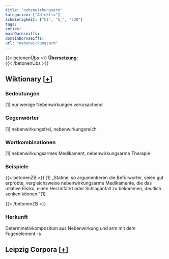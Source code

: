 ```yaml
---
title: "nebenwirkungsarm"
kategorien: ["Adjektiv"]
schwierigkeit: ["k1", "h_", "r20"]
tags:
series:
mainDornseiffs:
domainDornseiffs:
url: "nebenwirkungsarm"
---
```


{{< betonenÜbs >}}
**Übersetzung:**  
{{< /betonenÜbs >}}

## Wiktionary [[+](https://de.wiktionary.org/wiki/nebenwirkungsarm)]

### Bedeutungen
[1] nur wenige Nebenwirkungen verursachend  

### Gegenwörter
[1] nebenwirkungsfrei, nebenwirkungsreich  

### Wortkombinationen
[1] nebenwirkungsarmes Medikament, nebenwirkungsarme Therapie  

### Beispiele
{{< betonenZB >}}
[1] „Statine, so argumentieren die Befürworter, seien gut erprobte, vergleichsweise nebenwirkungsarme Medikamente, die das relative Risiko, einen Herzinfarkt oder Schlaganfall zu bekommen, deutlich senken können.“[1]  

{{< /betonenZB >}}
### Herkunft
Determinativkompositum aus Nebenwirkung und arm mit dem Fugenelement -s  


## Leipzig Corpora [[+](https://corpora.uni-leipzig.de/en/res?word=nebenwirkungsarm&corpusId=deu_newscrawl-public_2018)]

